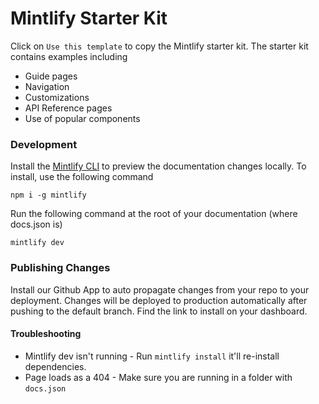 # Mintlify Starter Kit

Click on `Use this template` to copy the Mintlify starter kit. The starter kit
contains examples including

- Guide pages
- Navigation
- Customizations
- API Reference pages
- Use of popular components

### Development

Install the [Mintlify CLI](https://www.npmjs.com/package/mintlify) to preview
the documentation changes locally. To install, use the following command

```
npm i -g mintlify
```

Run the following command at the root of your documentation (where docs.json is)

```
mintlify dev
```

### Publishing Changes

Install our Github App to auto propagate changes from your repo to your
deployment. Changes will be deployed to production automatically after pushing
to the default branch. Find the link to install on your dashboard.

#### Troubleshooting

- Mintlify dev isn't running - Run `mintlify install` it'll re-install
  dependencies.
- Page loads as a 404 - Make sure you are running in a folder with `docs.json`
